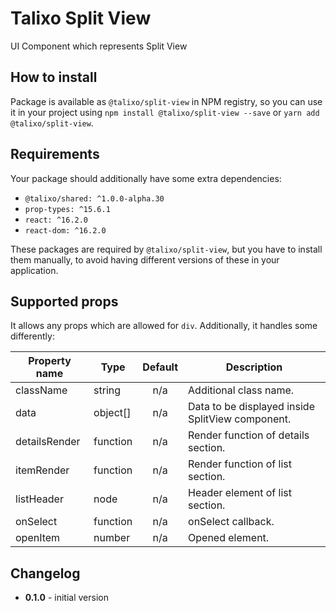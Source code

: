 # Talixo Split View

UI Component which represents Split View

## How to install

Package is available as `@talixo/split-view` in NPM registry, so you can use it in your project
using `npm install @talixo/split-view --save` or `yarn add @talixo/split-view`.

## Requirements

Your package should additionally have some extra dependencies:

- `@talixo/shared: ^1.0.0-alpha.30`
- `prop-types: ^15.6.1`
- `react: ^16.2.0`
- `react-dom: ^16.2.0`

These packages are required by `@talixo/split-view`, but you have to install them manually,
to avoid having different versions of these in your application.

## Supported props

It allows any props which are allowed for `div`. Additionally, it handles some differently:

Property name   | Type      | Default | Description
----------------|-----------|:-------:|--------------------------------------------------
className       | string    | n/a     | Additional class name.
data            | object[]  | n/a     | Data to be displayed inside SplitView component.
detailsRender   | function  | n/a     | Render function of details section.
itemRender      | function  | n/a     | Render function of list section.
listHeader      | node      | n/a     | Header element of list section.
onSelect        | function  | n/a     | onSelect callback.
openItem        | number    | n/a     | Opened element.

## Changelog

- **0.1.0** - initial version
